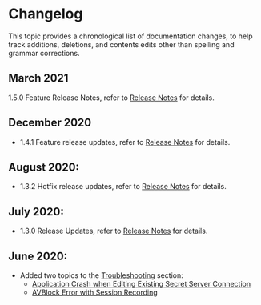 [title]: # (Changelog)
[tags]: # (doc changes)
[priority]: # (900)
# Changelog

This topic provides a chronological list of documentation changes, to help track additions, deletions, and contents edits other than spelling and grammar corrections.

## March 2021

1.5.0 Feature Release Notes, refer to [Release Notes](rn-1.5.0.md) for details.

## December 2020

* 1.4.1 Feature release updates, refer to [Release Notes](rn-1.4.1.md) for details.

## August 2020:

* 1.3.2 Hotfix release updates, refer to [Release Notes](rn-1.3.2.md) for details.

## July 2020:

* 1.3.0 Release Updates, refer to [Release Notes](rn-1.3.0.md) for details.

## June 2020:

* Added two topics to the [Troubleshooting](../ts/index.md) section:
  * [Application Crash when Editing Existing Secret Server Connection](../ts/crash-on-ss-connect-change.md)
  * [AVBlock Error with Session Recording](../ts/avblock-error.md)
